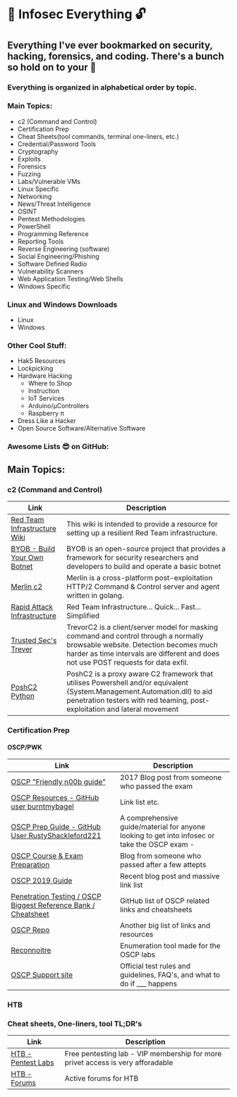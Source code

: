 # :key: **Infosec Everything** :unlock:
## Everything I've ever bookmarked on security, hacking, forensics, and coding. There's a bunch so hold on to your :beers:

### Everything is organized in alphabetical order by topic.
### Main Topics:
  * c2 (Command and Control)
  * Certification Prep
  * Cheat Sheets(tool commands, terminal one-liners, etc.)
  * Credential/Password Tools
  * Cryptography
  * Exploits
  * Forensics
  * Fuzzing
  * Labs/Vulnerable VMs
  * Linux Specific
  * Networking
  * News/Threat Intelligence
  * OSINT
  * Pentest  Methodologies
  * PowerShell
  * Programming Reference
  * Reporting Tools
  * Reverse Engineering (software)
  * Social Engineering/Phishing
  * Software Defined Radio
  * Vulnerability Scanners
  * Web Application Testing/Web Shells
  * Windows Specific
  
### Linux and Windows Downloads
  * Linux
  * Windows
  
### Other Cool Stuff:
  * Hak5 Resources
  * Lockpicking
  * Hardware Hacking
    * Where to Shop
    * Instruction
    * IoT Services
    * Arduino/µControllers
    * Raspberry π
  * Dress Like a Hacker
  * Open Source Software/Alternative Software

### Awesome Lists :sunglasses: on GitHub:



## Main Topics:

### c2 (Command and Control)
Link | Description
-------------------------------------------------------------------------------------------------|---------------------------------
[Red Team Infrastructure Wiki](https://github.com/bluscreenofjeff/Red-Team-Infrastructure-Wiki) | This wiki is intended to provide a resource for setting up a resilient Red Team infrastructure.
[BYOB - Build Your Own Botnet](https://github.com/malwaredllc/byob) | BYOB is an open-source project that provides a framework for security researchers and developers to build and operate a basic botnet 
[Merlin c2](https://github.com/Ne0nd0g/merlin) | Merlin is a cross-platform post-exploitation HTTP/2 Command & Control server and agent written in golang.
[Rapid Attack Infrastructure](https://github.com/obscuritylabs/RAI) | Red Team Infrastructure... Quick... Fast... Simplified
[Trusted Sec's Trever](https://github.com/trustedsec/trevorc2) | TrevorC2 is a client/server model for masking command and control through a normally browsable website. Detection becomes much harder as time intervals are different and does not use POST requests for data exfil.
[PoshC2 Python](https://github.com/nettitude/PoshC2_Python/) | PoshC2 is a proxy aware C2 framework that utilises Powershell and/or equivalent (System.Management.Automation.dll) to aid penetration testers with red teaming, post-exploitation and lateral movement


### Certification Prep
#### OSCP/PWK
Link | Description
-----------------|-----------------
[OSCP "Friendly n00b guide"](https://www.abatchy.com/2017/03/how-to-prepare-for-pwkoscp-noob) | 2017 Blog post from someone who passed the exam
[OSCP Resources - GitHub user burntmybagel](https://github.com/burntmybagel/OSCP-Prep) | Link list etc.
[OSCP Prep Guide - GitHub User RustyShackleford221](https://github.com/RustyShackleford221/OSCP-Prep) | A comprehensive guide/material for anyone looking to get into infosec or take the OSCP exam - 
[OSCP Course & Exam Preparation](https://411hall.github.io/OSCP-Preparation/) | Blog from someone who passed after a few attepts
[OSCP 2019 Guide](https://www.netsecfocus.com/oscp/2019/03/29/The_Journey_to_Try_Harder-_TJNulls_Preparation_Guide_for_PWK_OSCP.html) | Recent blog post and massive link list
[Penetration Testing / OSCP Biggest Reference Bank / Cheatsheet](https://github.com/OlivierLaflamme/Cheatsheet-God) | GitHub list of OSCP related links and cheatsheets
[OSCP Repo](https://github.com/rewardone/OSCPRepo) | Another big list of links and resources
[Reconnoitre](https://github.com/codingo/Reconnoitre) | Enumeration tool made for the OSCP labs
[OSCP Support site](https://support.offensive-security.com/) | Official test rules and guidelines, FAQ's, and what to do if ___ happens

### HTB


### Cheat sheets, One-liners, tool TL;DR's
Link | Description
-----------------|----------------
[HTB - Pentest Labs](https://www.hackthebox.eu/) | Free pentesting lab - VIP membership for more privet access is very afforadable
[HTB - Forums](https://forum.hackthebox.eu/) | Active forums for HTB
